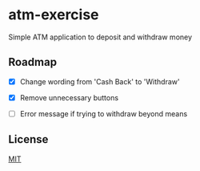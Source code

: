 # atm-exercise

Simple ATM application to deposit and withdraw money

## Roadmap
 - [x] Change wording from 'Cash Back' to 'Withdraw'
 - [x] Remove unnecessary buttons
 - [ ] Error message if trying to withdraw beyond means


## License

[MIT](https://choosealicense.com/licenses/mit/)
